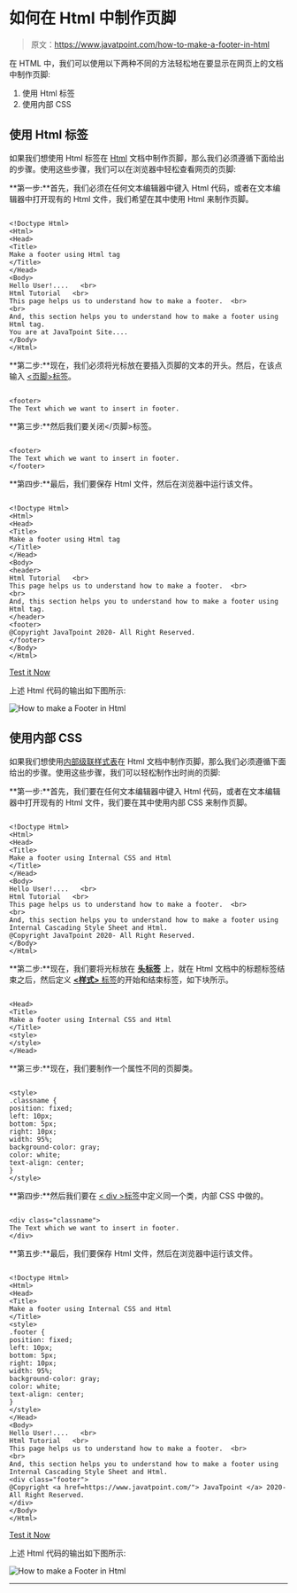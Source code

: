 # 如何在 Html 中制作页脚

> 原文：<https://www.javatpoint.com/how-to-make-a-footer-in-html>

在 HTML 中，我们可以使用以下两种不同的方法轻松地在要显示在网页上的文档中制作页脚:

1.  使用 Html 标签
2.  使用内部 CSS

## 使用 Html 标签

如果我们想使用 Html 标签在 [Html](https://www.javatpoint.com/html-tutorial) 文档中制作页脚，那么我们必须遵循下面给出的步骤。使用这些步骤，我们可以在浏览器中轻松查看网页的页脚:

**第一步:**首先，我们必须在任何文本编辑器中键入 Html 代码，或者在文本编辑器中打开现有的 Html 文件，我们希望在其中使用 Html 来制作页脚。

```

<!Doctype Html>
<Html>   
<Head>    
<Title>   
Make a footer using Html tag
</Title>
</Head>
<Body> 
Hello User!....   <br>
Html Tutorial   <br>
This page helps us to understand how to make a footer.  <br>
<br>
And, this section helps you to understand how to make a footer using Html tag.
You are at JavaTpoint Site.... 
</Body>
</Html>

```

**第二步:**现在，我们必须将光标放在要插入页脚的文本的开头。然后，在该点输入 [<页脚>标签](https://www.javatpoint.com/html-footer-tag)。

```

<footer>
The Text which we want to insert in footer.

```

**第三步:**然后我们要关闭</页脚>标签。

```

<footer>
The Text which we want to insert in footer.
</footer>

```

**第四步:**最后，我们要保存 Html 文件，然后在浏览器中运行该文件。

```

<!Doctype Html>
<Html>   
<Head>    
<Title>   
Make a footer using Html tag
</Title>
</Head>
<Body>
<header>
Html Tutorial   <br>
This page helps us to understand how to make a footer.  <br>
<br>
And, this section helps you to understand how to make a footer using Html tag.
</header>
<footer>
@Copyright JavaTpoint 2020- All Right Reserved. 
</footer>
</Body>
</Html>

```

[Test it Now](https://www.javatpoint.com/oprweb/test.jsp?filename=how-to-make-a-footer-in-html-1)

上述 Html 代码的输出如下图所示:

![How to make a Footer in Html](img/f6293549ac5f5f1faf32bf47313721b9.png)

## 使用内部 CSS

如果我们想使用[内部级联样式表](https://www.javatpoint.com/internal-css)在 Html 文档中制作页脚，那么我们必须遵循下面给出的步骤。使用这些步骤，我们可以轻松制作出时尚的页脚:

**第一步:**首先，我们要在任何文本编辑器中键入 Html 代码，或者在文本编辑器中打开现有的 Html 文件，我们要在其中使用内部 CSS 来制作页脚。

```

<!Doctype Html>
<Html>   
<Head>    
<Title>   
Make a footer using Internal CSS and Html
</Title>
</Head>
<Body> 
Hello User!....   <br>
Html Tutorial   <br>
This page helps us to understand how to make a footer.  <br>
<br>
And, this section helps you to understand how to make a footer using Internal Cascading Style Sheet and Html.
@Copyright JavaTpoint 2020- All Right Reserved. 
</Body>
</Html>

```

**第二步:**现在，我们要将光标放在 [**头标签**](https://www.javatpoint.com/html-head) 上，就在 Html 文档中的标题标签结束之后，然后定义 [**<样式>** 标签](https://www.javatpoint.com/html-style)的开始和结束标签，如下块所示。

```

<Head>    
<Title>   
Make a footer using Internal CSS and Html
</Title>
<style>     
</style>
</Head>

```

**第三步:**现在，我们要制作一个属性不同的页脚类。

```

<style>
.classname {
position: fixed;
left: 10px;
bottom: 5px;
right: 10px; 
width: 95%;
background-color: gray;
color: white;
text-align: center;
}
</style>

```

**第四步:**然后我们要在 [< div >标签](https://www.javatpoint.com/html-div-tag)中定义同一个类，内部 CSS 中做的。

```

<div class="classname">
The Text which we want to insert in footer.
</div>

```

**第五步:**最后，我们要保存 Html 文件，然后在浏览器中运行该文件。

```

<!Doctype Html>
<Html>   
<Head>    
<Title>   
Make a footer using Internal CSS and Html
</Title>
<style>
.footer {
position: fixed;
left: 10px;
bottom: 5px;
right: 10px; 
width: 95%;
background-color: gray;
color: white;
text-align: center;
}
</style>
</Head>
<Body> 
Hello User!....   <br>
Html Tutorial   <br>
This page helps us to understand how to make a footer.  <br>
<br>
And, this section helps you to understand how to make a footer using Internal Cascading Style Sheet and Html.
<div class="footer">
@Copyright <a href=https://www.javatpoint.com/"> JavaTpoint </a> 2020- All Right Reserved. 
</div>
</Body>
</Html>

```

[Test it Now](https://www.javatpoint.com/oprweb/test.jsp?filename=how-to-make-a-footer-in-html-2)

上述 Html 代码的输出如下图所示:

![How to make a Footer in Html](img/d510e082370fd8ddde50fad35804a424.png)

* * *